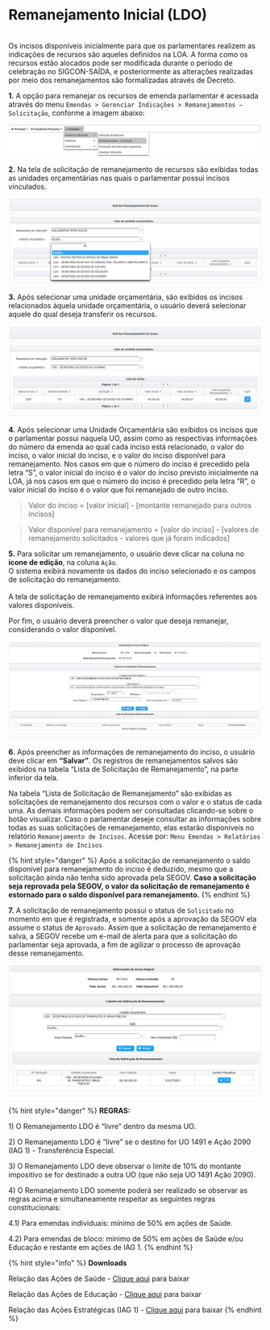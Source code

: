 # Remanejamento Inicial (LDO)


\
Os incisos disponíveis inicialmente para que os parlamentares realizem as indicações de recursos são aqueles definidos na LOA. A forma como os recursos estão alocados pode ser modificada durante o período de celebração no SIGCON-SAÍDA, e posteriormente as alterações realizadas por meio dos remanejamentos são formalizadas através de Decreto.

&#x20;  **1.** A opção para remanejar os recursos de emenda parlamentar é acessada através do menu `Emendas > Gerenciar Indicações > Remanejamentos – Solicitação`, conforme a imagem abaixo:

![](<../../.gitbook/assets/0 (25).png>)

&#x20;  **2.** Na tela de solicitação de remanejamento de recursos são exibidas todas as unidades orçamentárias nas quais o parlamentar possui incisos vinculados.

![](<../../.gitbook/assets/1 (28).png>)

&#x20;  **3.** Após selecionar uma unidade orçamentária, são exibidos os incisos relacionados àquela unidade orçamentária, o usuário deverá selecionar aquele do qual deseja transferir os recursos.

![A letra “S” indica que o inciso foi previsto inicialmente na LOA, enquanto que a letra “R” indica que o inciso é resultante do remanejamento de recursos de outro inciso.](<../../.gitbook/assets/2 (14).png>)

**4.** Após selecionar uma Unidade Orçamentária são exibidos os incisos que o parlamentar possui naquela UO, assim como as respectivas informações do número da emenda ao qual cada inciso está relacionado, o valor do inciso, o valor inicial do inciso, e o valor do inciso disponível para remanejamento. Nos casos em que o número do inciso é precedido pela letra “S”, o valor inicial do inciso é o valor do inciso previsto inicialmente na LOA, já nos casos em que o número do inciso é precedido pela letra “R”, o valor inicial do inciso é o valor que foi remanejado de outro inciso.&#x20;

> Valor do inciso = \[valor inicial] - \[montante remanejado para outros incisos]

> &#x20;Valor disponível para remanejamento = \[valor do inciso] - \[valores de remanejamento solicitados - valores que já foram indicados]

**5.** Para solicitar um remanejamento, o usuário deve clicar na coluna no **ícone de edição**, na coluna `Ação`. \
O sistema exibirá novamente os dados do inciso selecionado e os campos de solicitação do remanejamento.\
\
A tela de solicitação de remanejamento exibirá informações referentes aos valores disponíveis.

Por fim, o usuário deverá preencher o valor que deseja remanejar, considerando o valor disponível.

![](<../../.gitbook/assets/image (106).png>)

**6.** Após preencher as informações de remanejamento do inciso, o usuário deve clicar em **“Salvar”**. Os registros de remanejamentos salvos são exibidos na tabela “Lista de Solicitação de Remanejamento”, na parte inferior da tela.

Na tabela “Lista de Solicitação de Remanejamento” são exibidas as solicitações de remanejamento dos recursos com o valor e o status de cada uma. As demais informações podem ser consultadas clicando-se sobre o botão visualizar. Caso o parlamentar deseje consultar as informações sobre todas as suas solicitações de remanejamento, elas estarão disponíveis no relatório `Remanejamento de Incisos`. Acesse por: `Menu Emendas > Relatórios > Remanejamento de Incisos`

{% hint style="danger" %}
Após a solicitação de remanejamento o saldo disponível para remanejamento do inciso é deduzido, mesmo que a solicitação ainda não tenha sido aprovada pela SEGOV. **Caso a solicitação seja reprovada pela SEGOV, o valor da solicitação de remanejamento é estornado para o saldo disponível para remanejamento.**
{% endhint %}

**7.** A solicitação de remanejamento possui o status de `Solicitado` no momento em que é registrada, e somente após a aprovação da SEGOV ela assume o status de `Aprovado`. Assim que a solicitação de remanejamento é salva, a SEGOV recebe um e-mail de alerta para que a solicitação do parlamentar seja aprovada, a fim de agilizar o processo de aprovação desse remanejamento.

![O saldo disponível para remanejamento é deduzido, mesmo que a solicitação ainda não tenha sido aprovada pela SEGOV](<../../.gitbook/assets/1 (27).png>)

{% hint style="danger" %}
**REGRAS:**

1\) O Remanejamento LDO é “livre” dentro da mesma UO.

2\) O Remanejamento LDO é “livre” se o destino for UO 1491 e Ação 2090 (IAG 1) - Transferência Especial.

3\) O Remanejamento LDO deve observar o limite de 10% do montante impositivo se for destinado a outra UO (que não seja UO 1491 Ação 2090).

4\) O Remanejamento LDO somente poderá ser realizado se observar as regras acima e simultaneamente respeitar as seguintes regras constitucionais:

&#x20;       4.1) Para emendas individuais: mínimo de 50% em ações de Saúde.&#x20;

&#x20;       4.2) Para emendas de bloco: mínimo de 50% em ações de Saúde e/ou Educação e restante em ações de IAG 1.
{% endhint %}

{% hint style="info" %}
**Downloads**

Relação das Ações de Saúde - [Clique aqui](https://www.sigconsaida.mg.gov.br/wp-content/uploads/arquivos/emendas/2021/acoes\_saude\_emendas\_2021.pdf) para baixar

Relação das Ações de Educação - [Clique aqui](https://www.sigconsaida.mg.gov.br/wp-content/uploads/arquivos/emendas/2021/acoes\_educacao\_emendas\_2021.pdf) para baixar

Relação das Ações Estratégicas (IAG 1) - [Clique aqui](https://www.sigconsaida.mg.gov.br/wp-content/uploads/arquivos/emendas/2021/acoes\_estrategicas\_iag1\_emendas\_2021.pdf) para baixar
{% endhint %}
